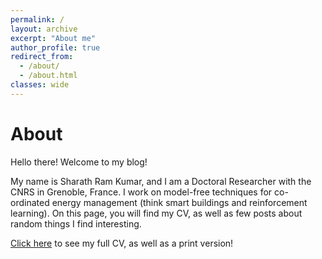 ```yaml
---
permalink: /
layout: archive
excerpt: "About me"
author_profile: true
redirect_from: 
  - /about/
  - /about.html
classes: wide
---
```

# About

Hello there! Welcome to my blog!

My name is Sharath Ram Kumar, and I am a Doctoral Researcher with the CNRS in Grenoble, France. I work on model-free techniques for co-ordinated energy management (think smart buildings and reinforcement learning). On this page, you will find my CV, as well as few posts about random things I find interesting.

[Click here](/cv) to see my full CV, as well as a print version! 